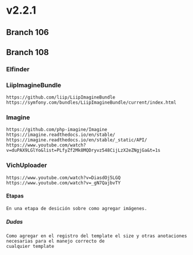 # v2.2.1

## Branch 106

## Branch 108

### Elfinder

### LiipImagineBundle

    https://github.com/liip/LiipImagineBundle
    https://symfony.com/bundles/LiipImagineBundle/current/index.html

### Imagine

    https://github.com/php-imagine/Imagine
    https://imagine.readthedocs.io/en/stable/
    https://imagine.readthedocs.io/en/stable/_static/API/
    https://www.youtube.com/watch?v=duPAX9LGlYo&list=PLfyZf2Mk8MQDryvz548CijLzX2eZNgjGa&t=1s

### VichUploader

    https://www.youtube.com/watch?v=DiasdOj5LGQ
    https://www.youtube.com/watch?v=_gN7QajbvTY

#### Etapas

    En una etapa de desición sobre como agregar imágenes.

##### Dudas

    Como agregar en el registro del template el size y otras anotaciones necesarias para el manejo correcto de 
    cualquier template
    
  
